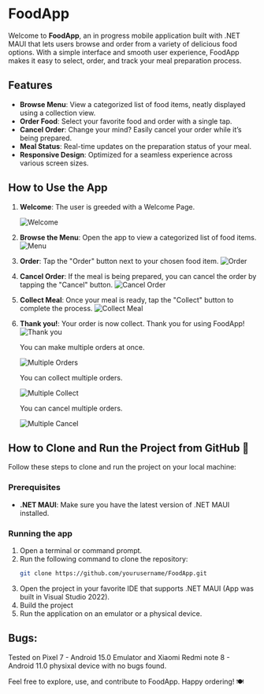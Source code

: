 # FoodApp 

Welcome to **FoodApp**, an in progress mobile application built with .NET MAUI that lets users browse and order from a variety of delicious food options. With a simple interface and smooth user experience, FoodApp makes it easy to select, order, and track your meal preparation process.

## Features

- **Browse Menu**: View a categorized list of food items, neatly displayed using a collection view.
- **Order Food**: Select your favorite food and order with a single tap.
- **Cancel Order**: Change your mind? Easily cancel your order while it’s being prepared.
- **Meal Status**: Real-time updates on the preparation status of your meal.
- **Responsive Design**: Optimized for a seamless experience across various screen sizes.

## How to Use the App

1.  **Welcome**: The user is greeded with a Welcome Page.
   
     ![Welcome](ReadmeImages/WelcomeScreen.png)
3.  **Browse the Menu**: Open the app to view a categorized list of food items.
     ![Menu](ReadmeImages/MenuScreen.png)
4. **Order**: Tap the "Order" button next to your chosen food item.
     ![Order](ReadmeImages/Order.png)
5. **Cancel Order**: If the meal is being prepared, you can cancel the order by tapping the "Cancel" button.
     ![Cancel Order](ReadmeImages/Cancel.png)
6. **Collect Meal**: Once your meal is ready, tap the "Collect" button to complete the process.
     ![Collect Meal](ReadmeImages/Collect.png)
7. **Thank you!**: Your order is now collect. Thank you for using FoodApp!
     ![Thank you](ReadmeImages/ThankYou.png)

   You can make multiple orders at once.
   
    ![Multiple Orders](ReadmeImages/MutipleOrders.png)

   You can collect multiple orders.
   
    ![Multiple Collect](ReadmeImages/MutlipleCollect.png)

   You can cancel multiple orders.
   
    ![Multiple Cancel](ReadmeImages/MutlipleCancel.png)


## How to Clone and Run the Project from GitHub 🔧

Follow these steps to clone and run the project on your local machine:

### Prerequisites

- **.NET MAUI**: Make sure you have the latest version of .NET MAUI installed.

### Running the app 

1. Open a terminal or command prompt.
2. Run the following command to clone the repository:
   ```bash
   git clone https://github.com/yourusername/FoodApp.git
3. Open the project in your favorite IDE that supports .NET MAUI (App was built in Visual Studio 2022).
4. Build the project
5. Run the application on an emulator or a physical device.

## Bugs:
Tested on Pixel 7 - Android 15.0 Emulator and Xiaomi Redmi note 8 - Android 11.0 physixal device with no bugs found.


Feel free to explore, use, and contribute to FoodApp. Happy ordering! 🍽️
